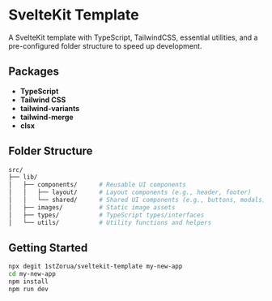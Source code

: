 # SvelteKit Template

A SvelteKit template with TypeScript, TailwindCSS, essential utilities, and a pre-configured folder structure to speed up development.

## Packages

- **TypeScript**
- **Tailwind CSS**
- **tailwind-variants**
- **tailwind-merge**
- **clsx**

## Folder Structure

```bash
src/
├── lib/
│   ├── components/      # Reusable UI components
│   │   ├── layout/      # Layout components (e.g., header, footer)
│   │   └── shared/      # Shared UI components (e.g., buttons, modals)
│   ├── images/          # Static image assets
│   ├── types/           # TypeScript types/interfaces
│   └── utils/           # Utility functions and helpers
```

## Getting Started

```bash
npx degit 1stZorua/sveltekit-template my-new-app
cd my-new-app
npm install
npm run dev
```
